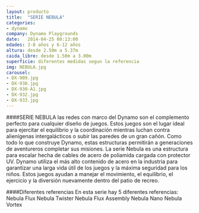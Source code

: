 ```yaml
---
layout: producto
title:  "SERIE NEBULA"
categories:
- dynamo
company: Dynamo Playgrounds
date:   2014-04-25 00:13:00
edades: 3-8 años y 6-12 años 
altura: desde 2.50m a 5.37m
caida_libre: desde 1.50m a 3.00m
superficie: diferentes medidas segun la referencia
img: NEBULA.jpg
carousel:
- DX-909.jpg
- DX-930.jpg
- DX-930-A1.jpg
- DX-932.jpg
- DX-933.jpg
---
```

####SERIE NEBULA
las redes con marco del Dynamo son el complemento perfecto para cualquier diseño de juegos. 
Estos juegos son el lugar ideal para ejercitar el equilibrio y la coordinación mientras luchan contra alienígenas intergalácticos o subir las paredes de un gran cañón. Como todo lo que construye Dynamo, estas estructuras permitirán a generaciones de aventureros completar sus misiones.
La serie Nebula es una estructura para escalar hecha de cables de acero de poliamida cargada con protector UV. Dynamo utiliza el más alto contenido de acero en la industria para garantizar una larga vida útil de los juegos y la máxima seguridad para los niños. Estos juegos ayudan a manejar el movimiento, el equilibrio, el ejercicio y la diversión nuevamente dentro del patio de recreo.


####Diferentes referencias
En esta serie hay 5 diferentes referencias:
Nebula Flux
Nebula Twister
Nebula Flux Assembly
Nebula Nano
Nebula Vortex

